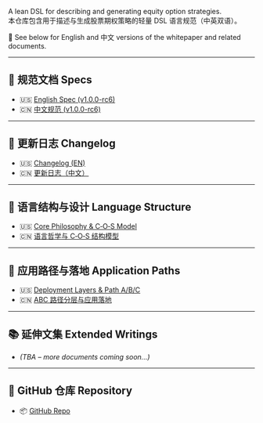 A lean DSL for describing and generating equity option strategies.  
本仓库包含用于描述与生成股票期权策略的轻量 DSL 语言规范（中英双语）。

📘 See below for English and 中文 versions of the whitepaper and related documents.

---

## 📑 规范文档 Specs

- 🇺🇸 [English Spec (v1.0.0-rc6)](opl-lang-spec-en-v1.0.0-rc6.md)
- 🇨🇳 [中文规范 (v1.0.0-rc6)](opl-lang-spec-zh-v1.0.0-rc6.md)

---

## 📝 更新日志 Changelog

- 🇺🇸 [Changelog (EN)](../CHANGELOG.en.md)
- 🇨🇳 [更新日志（中文）](../CHANGELOG.zh.md)

---

## 🧠 语言结构与设计 Language Structure

- 🇺🇸 [Core Philosophy & C‑O‑S Model](language-structure-en.md)
- 🇨🇳 [语言哲学与 C‑O‑S 结构模型](language-structure-zh.md)

---

## 🚀 应用路径与落地 Application Paths

- 🇺🇸 [Deployment Layers & Path A/B/C](application-paths-en.md)
- 🇨🇳 [ABC 路径分层与应用落地](application-paths-zh.md)

---

## 📚 延伸文集 Extended Writings

- _(TBA – more documents coming soon...)_

---

## 🔗 GitHub 仓库 Repository

- 📦 [GitHub Repo](https://github.com/whispersofzephyr/opl-lang)

  <!-- Trigger rebuild -->
